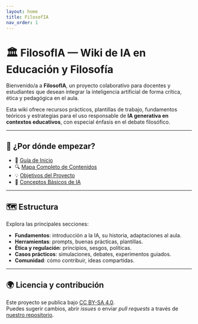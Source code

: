 ```yaml
---
layout: home
title: FilosofIA
nav_order: 1
---
```


# 🏛️ FilosofIA — Wiki de IA en Educación y Filosofía

Bienvenido/a a **FilosofIA**, un proyecto colaborativo para docentes y estudiantes que desean integrar la inteligencia artificial de forma crítica, ética y pedagógica en el aula.

Esta wiki ofrece recursos prácticos, plantillas de trabajo, fundamentos teóricos y estrategias para el uso responsable de **IA generativa en contextos educativos**, con especial énfasis en el debate filosófico.

---

## 🧭 ¿Por dónde empezar?

- 📘 [Guía de Inicio](Guia-de-Inicio.md)
- 🔍 [Mapa Completo de Contenidos](Mapa-Completo-de-Contenidos.md)
- 💡 [Objetivos del Proyecto](Objetivos-del-Proyecto.md)
- 🤖 [Conceptos Básicos de IA](Fundamentos/Conceptos-basicos-IA.md)

---

## 🗺️ Estructura

Explora las principales secciones:

- **Fundamentos**: introducción a la IA, su historia, adaptaciones al aula.
- **Herramientas**: prompts, buenas prácticas, plantillas.
- **Ética y regulación**: principios, sesgos, políticas.
- **Casos prácticos**: simulaciones, debates, experimentos guiados.
- **Comunidad**: cómo contribuir, ideas compartidas.

---

## 🌍 Licencia y contribución

Este proyecto se publica bajo [CC BY-SA 4.0](https://creativecommons.org/licenses/by-sa/4.0/).  
Puedes sugerir cambios, abrir *issues* o enviar *pull requests* a través de [nuestro repositorio](https://github.com/TU_USUARIO/filosofIA-wiki).